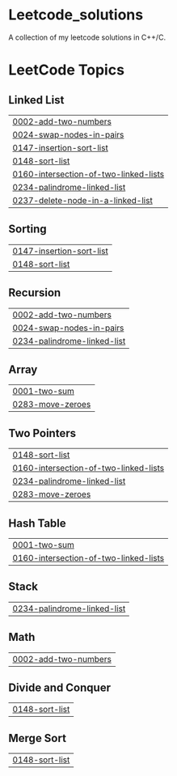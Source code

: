 # Leetcode_solutions
A collection of my leetcode solutions in C++/C.

<!---LeetCode Topics Start-->
# LeetCode Topics
## Linked List
|  |
| ------- |
| [0002-add-two-numbers](https://github.com/SohamS710/Leetcode_solutions/tree/master/0002-add-two-numbers) |
| [0024-swap-nodes-in-pairs](https://github.com/SohamS710/Leetcode_solutions/tree/master/0024-swap-nodes-in-pairs) |
| [0147-insertion-sort-list](https://github.com/SohamS710/Leetcode_solutions/tree/master/0147-insertion-sort-list) |
| [0148-sort-list](https://github.com/SohamS710/Leetcode_solutions/tree/master/0148-sort-list) |
| [0160-intersection-of-two-linked-lists](https://github.com/SohamS710/Leetcode_solutions/tree/master/0160-intersection-of-two-linked-lists) |
| [0234-palindrome-linked-list](https://github.com/SohamS710/Leetcode_solutions/tree/master/0234-palindrome-linked-list) |
| [0237-delete-node-in-a-linked-list](https://github.com/SohamS710/Leetcode_solutions/tree/master/0237-delete-node-in-a-linked-list) |
## Sorting
|  |
| ------- |
| [0147-insertion-sort-list](https://github.com/SohamS710/Leetcode_solutions/tree/master/0147-insertion-sort-list) |
| [0148-sort-list](https://github.com/SohamS710/Leetcode_solutions/tree/master/0148-sort-list) |
## Recursion
|  |
| ------- |
| [0002-add-two-numbers](https://github.com/SohamS710/Leetcode_solutions/tree/master/0002-add-two-numbers) |
| [0024-swap-nodes-in-pairs](https://github.com/SohamS710/Leetcode_solutions/tree/master/0024-swap-nodes-in-pairs) |
| [0234-palindrome-linked-list](https://github.com/SohamS710/Leetcode_solutions/tree/master/0234-palindrome-linked-list) |
## Array
|  |
| ------- |
| [0001-two-sum](https://github.com/SohamS710/Leetcode_solutions/tree/master/0001-two-sum) |
| [0283-move-zeroes](https://github.com/SohamS710/Leetcode_solutions/tree/master/0283-move-zeroes) |
## Two Pointers
|  |
| ------- |
| [0148-sort-list](https://github.com/SohamS710/Leetcode_solutions/tree/master/0148-sort-list) |
| [0160-intersection-of-two-linked-lists](https://github.com/SohamS710/Leetcode_solutions/tree/master/0160-intersection-of-two-linked-lists) |
| [0234-palindrome-linked-list](https://github.com/SohamS710/Leetcode_solutions/tree/master/0234-palindrome-linked-list) |
| [0283-move-zeroes](https://github.com/SohamS710/Leetcode_solutions/tree/master/0283-move-zeroes) |
## Hash Table
|  |
| ------- |
| [0001-two-sum](https://github.com/SohamS710/Leetcode_solutions/tree/master/0001-two-sum) |
| [0160-intersection-of-two-linked-lists](https://github.com/SohamS710/Leetcode_solutions/tree/master/0160-intersection-of-two-linked-lists) |
## Stack
|  |
| ------- |
| [0234-palindrome-linked-list](https://github.com/SohamS710/Leetcode_solutions/tree/master/0234-palindrome-linked-list) |
## Math
|  |
| ------- |
| [0002-add-two-numbers](https://github.com/SohamS710/Leetcode_solutions/tree/master/0002-add-two-numbers) |
## Divide and Conquer
|  |
| ------- |
| [0148-sort-list](https://github.com/SohamS710/Leetcode_solutions/tree/master/0148-sort-list) |
## Merge Sort
|  |
| ------- |
| [0148-sort-list](https://github.com/SohamS710/Leetcode_solutions/tree/master/0148-sort-list) |
<!---LeetCode Topics End-->